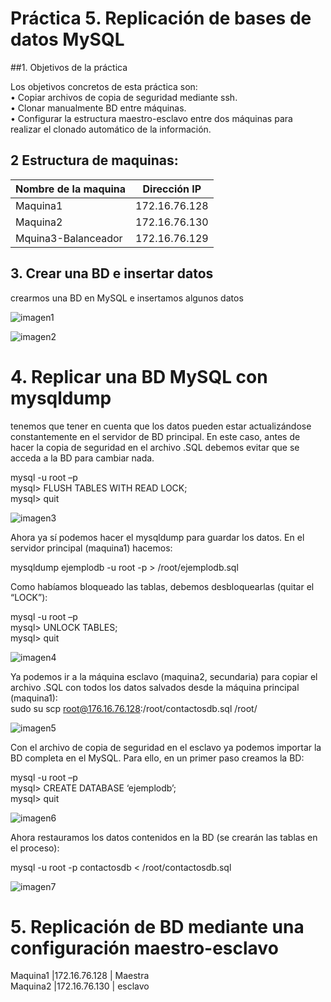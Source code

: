 # Práctica 5. Replicación de bases de datos MySQL

##1. Objetivos de la práctica

Los objetivos concretos de esta práctica son:  
• Copiar archivos de copia de seguridad mediante ssh.  
• Clonar manualmente BD entre máquinas.  
• Configurar la estructura maestro-esclavo entre dos máquinas para realizar el
clonado automático de la información.

## 2 Estructura de  maquinas:

Nombre de la maquina | Dirección IP
-----------| -------------
Maquina1 |172.16.76.128
Maquina2 |172.16.76.130
Mquina3-Balanceador |172.16.76.129

## 3. Crear una BD e insertar datos

 crearmos una BD en MySQL e insertamos algunos datos

![imagen1](https://github.com/moulayrchid/swap1516/blob/master/practica5/imagen1.png)

![imagen2](https://github.com/moulayrchid/swap1516/blob/master/practica5/imagen2.png)


# 4. Replicar una BD MySQL con mysqldump
 tenemos que tener en cuenta que los datos pueden estar actualizándose constantemente en el servidor de BD principal. En este caso,
antes de hacer la copia de seguridad en el archivo .SQL debemos evitar que se acceda a la BD para cambiar nada.

mysql -u root –p  
mysql> FLUSH TABLES WITH READ LOCK;  
mysql> quit  

![imagen3](https://github.com/moulayrchid/swap1516/blob/master/practica5/imagen3.png)

Ahora ya sí podemos hacer el mysqldump para guardar los datos. En el servidor principal (maquina1) hacemos:  

mysqldump ejemplodb -u root -p > /root/ejemplodb.sql

Como habíamos bloqueado las tablas, debemos desbloquearlas (quitar el “LOCK”):  

mysql -u root –p  
mysql> UNLOCK TABLES;  
mysql> quit  

![imagen4](https://github.com/moulayrchid/swap1516/blob/master/practica5/imagen4.png)

Ya podemos ir a la máquina esclavo (maquina2, secundaria) para copiar el archivo
.SQL con todos los datos salvados desde la máquina principal (maquina1):  
sudo su
scp root@176.16.76.128:/root/contactosdb.sql /root/

![imagen5](https://github.com/moulayrchid/swap1516/blob/master/practica5/imagen5.png)

Con el archivo de copia de seguridad en el esclavo ya podemos importar la BD completa en el MySQL. Para ello, en un primer paso creamos la BD:  

mysql -u root –p  
mysql> CREATE DATABASE ‘ejemplodb’;  
mysql> quit  

![imagen6](https://github.com/moulayrchid/swap1516/blob/master/practica5/imagen6.png)

Ahora restauramos los datos contenidos en la BD (se crearán las tablas en el proceso):  

mysql -u root -p contactosdb < /root/contactosdb.sql

![imagen7](https://github.com/moulayrchid/swap1516/blob/master/practica5/imagen7.png)


# 5. Replicación de BD mediante una configuración maestro-esclavo

Maquina1 |172.16.76.128 | Maestra  
Maquina2 |172.16.76.130 | esclavo  





















